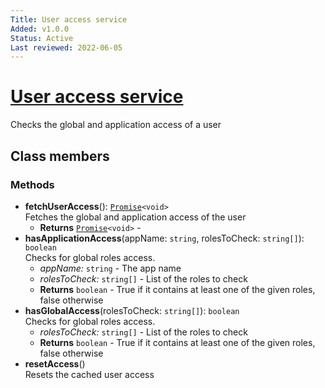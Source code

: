 ```yaml
---
Title: User access service
Added: v1.0.0
Status: Active
Last reviewed: 2022-06-05
---
```


# [User access service](lib/core/src/lib/auth/services/user-access.service.ts "Defined in user-access.service.ts")

Checks the global and application access of a user

## Class members

### Methods

-   **fetchUserAccess**(): [`Promise`](https://developer.mozilla.org/en-US/docs/Web/JavaScript/Guide/Using_promises)`<void>`<br/>
      Fetches the global and application access of the user
    -   **Returns** [`Promise`](https://developer.mozilla.org/en-US/docs/Web/JavaScript/Guide/Using_promises)`<void>` - 
-   **hasApplicationAccess**(appName: `string`, rolesToCheck: `string[]`): `boolean`<br/>
    Checks for global roles access.
    -   _appName:_ `string`  - The app name
    -   _rolesToCheck:_ `string[]`  - List of the roles to check
    -   **Returns** `boolean` - True if it contains at least one of the given roles, false otherwise
-   **hasGlobalAccess**(rolesToCheck: `string[]`): `boolean`<br/>
    Checks for global roles access.
    -   _rolesToCheck:_ `string[]`  - List of the roles to check
    -   **Returns** `boolean` - True if it contains at least one of the given roles, false otherwise
-   **resetAccess**()<br/>
    Resets the cached user access
